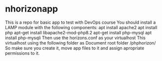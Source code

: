 # nhorizonapp
This is a repo for basic app to test with DevOps course
You should install a LAMP module with the following components:
apt install apache2
apt install php
apt-get install libapache2-mod-php8.2
apt-get install php-mysql
apt install php-mysqli
Then use the horizons.conf as your virtualhost
This virtualhost using the following folder as Document root folder
/phphorizon/
So make sure you create it, move app files to it and assign apropriate permissions to it.

